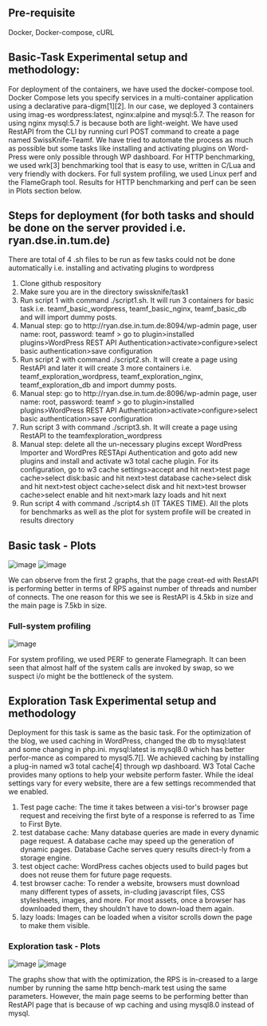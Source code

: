 ## Pre-requisite
Docker, Docker-compose, cURL

## Basic-Task Experimental setup and methodology:

For deployment of the containers, we have used the docker-compose tool. Docker Compose lets you specify services in a multi-container application using a declarative para-digm[1][2]. In our case, we deployed 3 containers using imag-es wordpress:latest, nginx:alpine and mysql:5.7. The reason for using nginx mysql:5.7 is because both are light-weight. We have used RestAPI from the CLI by running curl POST command to create a page named SwissKnife-Teamf. We have tried to automate the process as much as possible but some tasks like installing and activating plugins on Word-Press were only possible through WP dashboard. For HTTP benchmarking, we used wrk[3] benchmarking tool that is easy to use, written in C/Lua and very friendly with dockers. For full system profiling, we used Linux perf and the FlameGraph tool. Results for HTTP benchmarking and perf can be seen in Plots section below.

## Steps for deployment (for both tasks and should be done on the server provided i.e. ryan.dse.in.tum.de) 
There are total of 4 .sh files to be run as few tasks could not be done automatically i.e. installing and activating plugins to wordpress
<ol>
  <li>Clone github respository</li>
  <li>Make sure you are in the directory swissknife/task1</li>
  <li>Run script 1 with command ./script1.sh. It will run 3 containers for basic task i.e. teamf_basic_wordpress, teamf_basic_nginx, teamf_basic_db and will import dummy posts.
  <li>Manual step: go to http://ryan.dse.in.tum.de:8094/wp-admin page, user name: root, password: teamf > go to plugin>installed plugins>WordPress REST API Authentication>activate>configure>select basic authentication>save configuration</li>
  <li>Run script 2 with command ./script2.sh. It will create a page using RestAPI and later it will create 3 more containers i.e. teamf_exploration_wordpress, teamf_exploration_nginx, teamf_exploration_db and import dummy posts.</li>
  <li>Manual step: go to http://ryan.dse.in.tum.de:8096/wp-admin page, user name: root, password: teamf > go to plugin>installed plugins>WordPress REST API Authentication>activate>configure>select basic authentication>save configuration</li>
  <li>Run script 3 with command ./script3.sh. It will create a page using RestAPI to the teamfexploration_wordpress</li>
  <li>Manual step: delete all the un-necessary plugins except WordPress Importer and WordPres RESTApi Authentication and goto add new plugins and install and activate w3 total cache plugin. For its configuration, go to w3 cache settings>accept and hit next>test page cache>select disk:basic and hit next>test database cache>select disk and hit next>test object cache>select disk and hit next>test browser cache>select enable and hit next>mark lazy loads and hit next</li>
  <li>Run script 4 with command ./script4.sh (IT TAKES TIME). All the plots for benchmarks as well as the plot for system profile will be created in results directory</li>
</ol>

## Basic task - Plots


![image](https://user-images.githubusercontent.com/76809539/140429771-7743ba31-c406-40c3-9006-1a5182372159.png)
![image](https://user-images.githubusercontent.com/76809539/140429791-f60c825d-af61-4915-b366-40d27186a494.png)

We can observe from the first 2 graphs, that the page creat-ed with RestAPI is performing better in terms of RPS against number of threads and number of connects. The one reason for this we see is RestAPI is 4.5kb in size and the main page is 7.5kb in size.

### Full-system profiling

![image](https://user-images.githubusercontent.com/76809539/140430023-80bc208e-fd10-433e-af2a-0dbb4a5e0f2f.png)

For system profiling, we used PERF to generate Flamegraph. It can been seen that almost half of the system calls are invoked by swap, so we suspect i/o might be the bottleneck of the system.

## Exploration Task Experimental setup and methodology

Deployment for this task is same as the basic task. For the optimization of the blog, we used caching in WordPress, changed the db to mysql:latest and some changing in php.ini. mysql:latest is mysql8.0 which has better perfor-mance as compared to mysql5.7[]. We achieved caching by installing a plug-in named w3 total cache[4] through wp dashboard. W3 Total Cache provides many options to help your website perform faster. While the ideal settings vary for every website, there are a few settings recommended that we enabled.
<ol>
<li>Test page cache: The time it takes between a visi-tor's browser page request and receiving the first byte of a response is referred to as Time to First Byte.
<li>test database cache: Many database queries are made in every dynamic page request. A database cache may speed up the generation of dynamic pages. Database Cache serves query results direct-ly from a storage engine.
<li>test object cache: WordPress caches objects used to build pages but does not reuse them for future page requests.
<li>test browser cache: To render a website, browsers must download many different types of assets, in-cluding javascript files, CSS stylesheets, images, and more. For most assets, once a browser has downloaded them, they shouldn't have to down-load them again.
<li>lazy loads: Images can be loaded when a visitor scrolls down the page to make them visible.</ol>

 

### Exploration task - Plots

![image](https://user-images.githubusercontent.com/76809539/140429843-65412290-dcf3-4426-8489-e42e0e845351.png)
![image](https://user-images.githubusercontent.com/76809539/140429860-ffae9c59-9f8d-4003-aa4e-2b87c3c0a768.png)

The graphs show that with the optimization, the RPS is in-creased to a large number by running the same http bench-mark test using the same parameters. However, the main page seems to be performing better than RestAPI page that is because of wp caching and using mysql8.0 instead of mysql.

